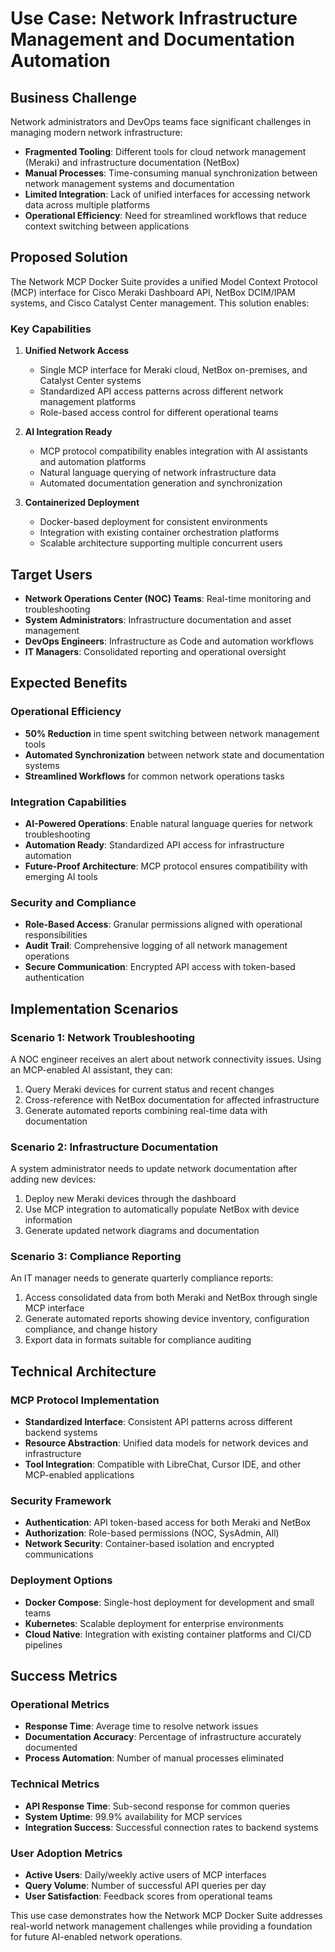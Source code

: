 # Use Case: Network Infrastructure Management and Documentation Automation

## Business Challenge

Network administrators and DevOps teams face significant challenges in managing modern network infrastructure:

- **Fragmented Tooling**: Different tools for cloud network management (Meraki) and infrastructure documentation (NetBox)
- **Manual Processes**: Time-consuming manual synchronization between network management systems and documentation
- **Limited Integration**: Lack of unified interfaces for accessing network data across multiple platforms
- **Operational Efficiency**: Need for streamlined workflows that reduce context switching between applications

## Proposed Solution

The Network MCP Docker Suite provides a unified Model Context Protocol (MCP) interface for Cisco Meraki Dashboard API, NetBox DCIM/IPAM systems, and Cisco Catalyst Center management. This solution enables:

### Key Capabilities

1. **Unified Network Access**
   - Single MCP interface for Meraki cloud, NetBox on-premises, and Catalyst Center systems
   - Standardized API access patterns across different network management platforms
   - Role-based access control for different operational teams

2. **AI Integration Ready**
   - MCP protocol compatibility enables integration with AI assistants and automation platforms
   - Natural language querying of network infrastructure data
   - Automated documentation generation and synchronization

3. **Containerized Deployment**
   - Docker-based deployment for consistent environments
   - Integration with existing container orchestration platforms
   - Scalable architecture supporting multiple concurrent users

## Target Users

- **Network Operations Center (NOC) Teams**: Real-time monitoring and troubleshooting
- **System Administrators**: Infrastructure documentation and asset management
- **DevOps Engineers**: Infrastructure as Code and automation workflows
- **IT Managers**: Consolidated reporting and operational oversight

## Expected Benefits

### Operational Efficiency
- **50% Reduction** in time spent switching between network management tools
- **Automated Synchronization** between network state and documentation systems
- **Streamlined Workflows** for common network operations tasks

### Integration Capabilities
- **AI-Powered Operations**: Enable natural language queries for network troubleshooting
- **Automation Ready**: Standardized API access for infrastructure automation
- **Future-Proof Architecture**: MCP protocol ensures compatibility with emerging AI tools

### Security and Compliance
- **Role-Based Access**: Granular permissions aligned with operational responsibilities
- **Audit Trail**: Comprehensive logging of all network management operations
- **Secure Communication**: Encrypted API access with token-based authentication

## Implementation Scenarios

### Scenario 1: Network Troubleshooting
A NOC engineer receives an alert about network connectivity issues. Using an MCP-enabled AI assistant, they can:
1. Query Meraki devices for current status and recent changes
2. Cross-reference with NetBox documentation for affected infrastructure
3. Generate automated reports combining real-time data with documentation

### Scenario 2: Infrastructure Documentation
A system administrator needs to update network documentation after adding new devices:
1. Deploy new Meraki devices through the dashboard
2. Use MCP integration to automatically populate NetBox with device information
3. Generate updated network diagrams and documentation

### Scenario 3: Compliance Reporting
An IT manager needs to generate quarterly compliance reports:
1. Access consolidated data from both Meraki and NetBox through single MCP interface
2. Generate automated reports showing device inventory, configuration compliance, and change history
3. Export data in formats suitable for compliance auditing

## Technical Architecture

### MCP Protocol Implementation
- **Standardized Interface**: Consistent API patterns across different backend systems
- **Resource Abstraction**: Unified data models for network devices and infrastructure
- **Tool Integration**: Compatible with LibreChat, Cursor IDE, and other MCP-enabled applications

### Security Framework
- **Authentication**: API token-based access for both Meraki and NetBox
- **Authorization**: Role-based permissions (NOC, SysAdmin, All)
- **Network Security**: Container-based isolation and encrypted communications

### Deployment Options
- **Docker Compose**: Single-host deployment for development and small teams
- **Kubernetes**: Scalable deployment for enterprise environments
- **Cloud Native**: Integration with existing container platforms and CI/CD pipelines

## Success Metrics

### Operational Metrics
- **Response Time**: Average time to resolve network issues
- **Documentation Accuracy**: Percentage of infrastructure accurately documented
- **Process Automation**: Number of manual processes eliminated

### Technical Metrics
- **API Response Time**: Sub-second response for common queries
- **System Uptime**: 99.9% availability for MCP services
- **Integration Success**: Successful connection rates to backend systems

### User Adoption Metrics
- **Active Users**: Daily/weekly active users of MCP interfaces
- **Query Volume**: Number of successful API queries per day
- **User Satisfaction**: Feedback scores from operational teams

This use case demonstrates how the Network MCP Docker Suite addresses real-world network management challenges while providing a foundation for future AI-enabled network operations.

